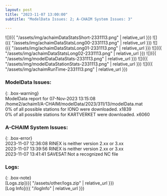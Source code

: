 ```yaml
---
layout: post
title: "2023-11-07 13:00:00"
subtitle: "ModelData Issues: 2; A-CHAIM System Issues: 3"

---
```


![]({{ "/assets/img/achaimDataStatsShort-2331113.png" | relative_url }})
![]({{ "/assets/img/achaimDataStatsLong00-2331113.png" | relative_url }})
![]({{ "/assets/img/achaimDataStatsLong01-2331113.png" | relative_url }})
![]({{ "/assets/img/achaimDataStatsLong02-2331113.png" | relative_url }})
![]({{ "/assets/img/modelDataDataStats-2331113.png" | relative_url }})
![]({{ "/assets/img/modelDataStationStats-2331113.png" | relative_url }})
![]({{ "/assets/img/achaimRunTime-2331113.png" | relative_url }})


### ModelData Issues:  
  
{: .box-warning}  
 ModelData report for 07-Nov-2023 13:15:08   
 /home2/achaim1/A-CHAIM/modelData/2023/311/13/modelData.mat   
 0% of all possible stations for IONO were downloaded. x1839   
 0% of all possible stations for KARTVERKET were downloaded. x6060   
  
### A-CHAIM System Issues:  
  
{: .box-error}  
2023-11-07 12:36:08 RINEX is neither version 2.xx or 3.xx  
2023-11-07 13:39:56 RINEX is neither version 2.xx or 3.xx  
2023-11-07 13:41:41 SAVESAT:Not a recognized NC file  

### Logs:  
  
{: .box-note}  
[Logs.zip]({{ "/assets/other/logs.zip" | relative_url }})  
[Log Info]({{ "/logInfo" | relative_url }})  
